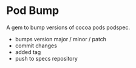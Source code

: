 # Pod Bump

A gem to bump versions of cocoa pods podspec.

 - bumps version major / minor / patch
 - commit changes
 - added tag
 - push to specs repository
 